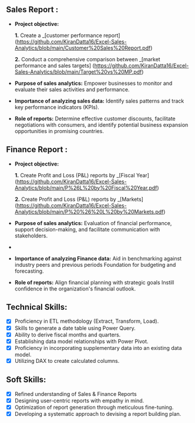 ## Sales Report :


- **Project objective:** 

    **1.** Create a _[customer performance report] (https://github.com/KiranDatta16/Excel-Sales-Analytics/blob/main/Customer%20Sales%20Report.pdf)
  
    **2.** Conduct a comprehensive comparison between _[market performance and sales targets] (https://github.com/KiranDatta16/Excel-Sales-Analytics/blob/main/Target%20vs%20MP.pdf)

- **Purpose of sales analytics:** Empower businesses to monitor and evaluate their sales activities and performance.

- **Importance of analyzing sales data:** Identify sales patterns and track key performance indicators (KPIs).

- **Role of reports:** Determine effective customer discounts, facilitate negotiations with consumers, and identify potential business expansion opportunities in promising countries.


## Finance Report :

- **Project objective:** 

    **1.** Create Profit and Loss (P&L) reports by _[Fiscal Year] (https://github.com/KiranDatta16/Excel-Sales-Analytics/blob/main/P%26L%20by%20Fiscal%20Year.pdf)
  
  **2.** Create Profit and Loss (P&L) reports by _[Markets] (https://github.com/KiranDatta16/Excel-Sales-Analytics/blob/main/P%20%26%20L%20by%20Markets.pdf)
- **Purpose of sales analytics:** Evaluation of financial performance, support decision-making, and facilitate communication with stakeholders.
- 
- **Importance of analyzing Finance data:** Aid in benchmarking against industry peers and previous periods Foundation for budgeting and forecasting.

- **Role of reports:** Align financial planning with strategic goals Instill confidence in the organization's financial outlook.


## Technical Skills:
- [x]	Proficiency in ETL methodology (Extract, Transform, Load).
- [x]	Skills to generate a date table using Power Query.
- [x]	Ability to derive fiscal months and quarters.
- [x]	Establishing data model relationships with Power Pivot.
- [x]	Proficiency in incorporating supplementary data into an existing data model.
- [x]	Utilizing DAX to create calculated columns.

## Soft Skills:
- [x]	Refined understanding of Sales & Finance Reports
- [x]	Designing user-centric reports with empathy in mind.
- [x]	Optimization of report generation through meticulous fine-tuning.
- [x]	Developing a systematic approach to devising a report building plan.
